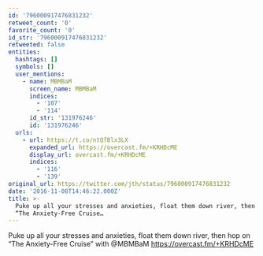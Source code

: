 ```yaml
---
id: '796000917476831232'
retweet_count: '0'
favorite_count: '0'
id_str: '796000917476831232'
retweeted: false
entities:
  hashtags: []
  symbols: []
  user_mentions:
    - name: MBMBaM
      screen_name: MBMBaM
      indices:
        - '107'
        - '114'
      id_str: '131976246'
      id: '131976246'
  urls:
    - url: https://t.co/ntQfBlx3LX
      expanded_url: https://overcast.fm/+KRHDcME
      display_url: overcast.fm/+KRHDcME
      indices:
        - '116'
        - '139'
original_url: https://twitter.com/jth/status/796000917476831232
date: '2016-11-08T14:46:22.000Z'
title: >-
  Puke up all your stresses and anxieties, float them down river, then hop on
  “The Anxiety-Free Cruise…
---
```


Puke up all your stresses and anxieties, float them down river, then hop on “The Anxiety-Free Cruise” with @MBMBaM 
https://overcast.fm/+KRHDcME